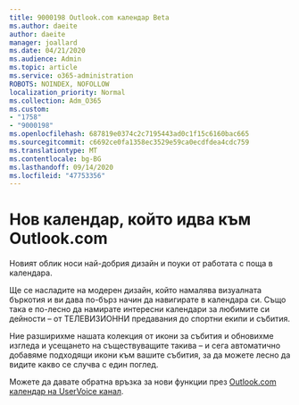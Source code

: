 ```yaml
---
title: 9000198 Outlook.com календар Beta
ms.author: daeite
author: daeite
manager: joallard
ms.date: 04/21/2020
ms.audience: Admin
ms.topic: article
ms.service: o365-administration
ROBOTS: NOINDEX, NOFOLLOW
localization_priority: Normal
ms.collection: Adm_O365
ms.custom:
- "1758"
- "9000198"
ms.openlocfilehash: 687819e0374c2c7195443ad0c1f15c6160bac665
ms.sourcegitcommit: c6692ce0fa1358ec3529e59ca0ecdfdea4cdc759
ms.translationtype: MT
ms.contentlocale: bg-BG
ms.lasthandoff: 09/14/2020
ms.locfileid: "47753356"
---
```

# <a name="new-calendar-experiences-coming-to-outlookcom"></a>Нов календар, който идва към Outlook.com

Новият облик носи най-добрия дизайн и поуки от работата с поща в календара.

Ще се насладите на модерен дизайн, който намалява визуалната бъркотия и ви дава по-бърз начин да навигирате в календара си. Също така е по-лесно да намирате интересни календари за любимите си дейности – от ТЕЛЕВИЗИОННИ предавания до спортни екипи и събития.

Ние разширихме нашата колекция от икони за събития и обновихме изгледа и усещането на съществуващите такива – и сега автоматично добавяме подходящи икони към вашите събития, за да можете лесно да видите какво се случва с един поглед.

Можете да давате обратна връзка за нови функции през [Outlook.com календар на UserVoice канал](https://go.microsoft.com/fwlink/?linkid=2103075).